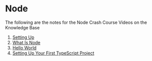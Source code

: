 # Node

The following are the notes for the Node Crash Course Videos on the Knowledge Base

1. [Setting Up](./SettingUp.md)
2. [What Is Node](./WhatIsNode.md)
3. [Hello World](./HelloWorld.md)
4. [Setting Up Your First TypeScript Project](./SettingUpYourFirstTypeScriptProject.md)